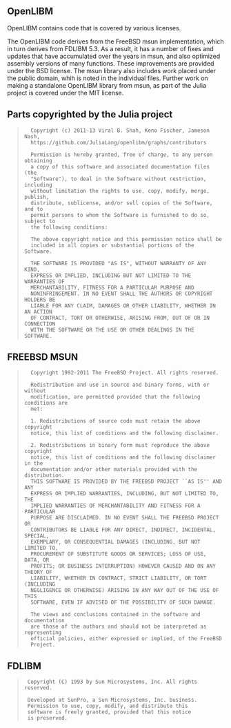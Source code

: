 ## OpenLIBM

OpenLIBM contains code that is covered by various licenses. 

The OpenLIBM code derives from the FreeBSD msun implementation, which
in turn derives from FDLIBM 5.3. As a result, it has a number of fixes
and updates that have accumulated over the years in msun, and also
optimized assembly versions of many functions. These improvements are
provided under the BSD license. The msun library also includes work
placed under the public domain, whih is noted in the individual
files. Further work on making a standalone OpenLIBM library from msun,
as part of the Julia project is covered under the MIT license.

## Parts copyrighted by the Julia project

>       Copyright (c) 2011-13 Viral B. Shah, Keno Fischer, Jameson Nash,
>       https://github.com/JuliaLang/openlibm/graphs/contributors
>
>       Permission is hereby granted, free of charge, to any person obtaining
>       a copy of this software and associated documentation files (the
>       "Software"), to deal in the Software without restriction, including
>       without limitation the rights to use, copy, modify, merge, publish,
>       distribute, sublicense, and/or sell copies of the Software, and to
>       permit persons to whom the Software is furnished to do so, subject to
>       the following conditions:
>
>       The above copyright notice and this permission notice shall be
>       included in all copies or substantial portions of the Software.
>
>       THE SOFTWARE IS PROVIDED "AS IS", WITHOUT WARRANTY OF ANY KIND,
>       EXPRESS OR IMPLIED, INCLUDING BUT NOT LIMITED TO THE WARRANTIES OF
>       MERCHANTABILITY, FITNESS FOR A PARTICULAR PURPOSE AND
>       NONINFRINGEMENT. IN NO EVENT SHALL THE AUTHORS OR COPYRIGHT HOLDERS BE
>       LIABLE FOR ANY CLAIM, DAMAGES OR OTHER LIABILITY, WHETHER IN AN ACTION
>       OF CONTRACT, TORT OR OTHERWISE, ARISING FROM, OUT OF OR IN CONNECTION
>       WITH THE SOFTWARE OR THE USE OR OTHER DEALINGS IN THE SOFTWARE.

## FREEBSD MSUN

>       Copyright 1992-2011 The FreeBSD Project. All rights reserved.
>
>       Redistribution and use in source and binary forms, with or without
>       modification, are permitted provided that the following conditions are
>       met:
>
>       1. Redistributions of source code must retain the above copyright
>       notice, this list of conditions and the following disclaimer.
>
>       2. Redistributions in binary form must reproduce the above copyright
>       notice, this list of conditions and the following disclaimer in the
>       documentation and/or other materials provided with the distribution.
>       THIS SOFTWARE IS PROVIDED BY THE FREEBSD PROJECT ``AS IS'' AND ANY
>       EXPRESS OR IMPLIED WARRANTIES, INCLUDING, BUT NOT LIMITED TO, THE
>       IMPLIED WARRANTIES OF MERCHANTABILITY AND FITNESS FOR A PARTICULAR
>       PURPOSE ARE DISCLAIMED. IN NO EVENT SHALL THE FREEBSD PROJECT OR
>       CONTRIBUTORS BE LIABLE FOR ANY DIRECT, INDIRECT, INCIDENTAL, SPECIAL,
>       EXEMPLARY, OR CONSEQUENTIAL DAMAGES (INCLUDING, BUT NOT LIMITED TO,
>       PROCUREMENT OF SUBSTITUTE GOODS OR SERVICES; LOSS OF USE, DATA, OR
>       PROFITS; OR BUSINESS INTERRUPTION) HOWEVER CAUSED AND ON ANY THEORY OF
>       LIABILITY, WHETHER IN CONTRACT, STRICT LIABILITY, OR TORT (INCLUDING
>       NEGLIGENCE OR OTHERWISE) ARISING IN ANY WAY OUT OF THE USE OF THIS
>       SOFTWARE, EVEN IF ADVISED OF THE POSSIBILITY OF SUCH DAMAGE.
>
>       The views and conclusions contained in the software and documentation
>       are those of the authors and should not be interpreted as representing
>       official policies, either expressed or implied, of the FreeBSD
>       Project.

## FDLIBM

>      Copyright (C) 1993 by Sun Microsystems, Inc. All rights reserved.
>
>      Developed at SunPro, a Sun Microsystems, Inc. business.
>      Permission to use, copy, modify, and distribute this
>      software is freely granted, provided that this notice
>      is preserved.
